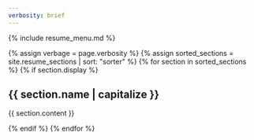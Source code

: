 ```yaml
---
verbosity: brief
---
```


{% include resume_menu.md %}

{% assign verbage = page.verbosity %}
{% assign sorted_sections = site.resume_sections | sort: "sorter" %}
{% for section in sorted_sections %}
  {% if section.display %}
<h2>{{ section.name | capitalize }}</h2>
<p>{{ section.content }}</p>
  {% endif %}
{% endfor %}
